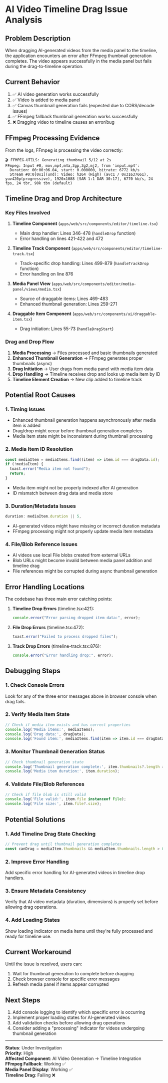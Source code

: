 # AI Video Timeline Drag Issue Analysis

## Problem Description

When dragging AI-generated videos from the media panel to the timeline, the application encounters an error after FFmpeg thumbnail generation completes. The video appears successfully in the media panel but fails during the drag-to-timeline operation.

## Current Behavior

1. ✅ AI video generation works successfully
2. ✅ Video is added to media panel
3. ✅ Canvas thumbnail generation fails (expected due to CORS/decode issues)
4. ✅ FFmpeg fallback thumbnail generation works successfully
5. ❌ Dragging video to timeline causes an error/bug

## FFmpeg Processing Evidence

From the logs, FFmpeg is processing the video correctly:
```
🎬 FFMPEG-UTILS: Generating thumbnail 5/12 at 2s
FFmpeg: Input #0, mov,mp4,m4a,3gp,3g2,mj2, from 'input.mp4':
  Duration: 00:00:06.04, start: 0.000000, bitrate: 6772 kb/s
  Stream #0:0[0x1](und): Video: h264 (High) (avc1 / 0x31637661), yuv420p(progressive), 1920x1088 [SAR 1:1 DAR 30:17], 6770 kb/s, 24 fps, 24 tbr, 90k tbn (default)
```

## Timeline Drag and Drop Architecture

### Key Files Involved

1. **Timeline Component** (`apps/web/src/components/editor/timeline.tsx`)
   - Main drop handler: Lines 346-478 (`handleDrop` function)
   - Error handling on lines 421-422 and 472

2. **Timeline Track Component** (`apps/web/src/components/editor/timeline-track.tsx`)
   - Track-specific drop handling: Lines 499-879 (`handleTrackDrop` function)
   - Error handling on line 876

3. **Media Panel View** (`apps/web/src/components/editor/media-panel/views/media.tsx`)
   - Source of draggable items: Lines 469-483
   - Enhanced thumbnail generation: Lines 259-271

4. **Draggable Item Component** (`apps/web/src/components/ui/draggable-item.tsx`)
   - Drag initiation: Lines 55-73 (`handleDragStart`)

### Drag and Drop Flow

1. **Media Processing** → Files processed and basic thumbnails generated
2. **Enhanced Thumbnail Generation** → FFmpeg generates proper thumbnails (async)
3. **Drag Initiation** → User drags from media panel with media item data
4. **Drop Handling** → Timeline receives drop and looks up media item by ID
5. **Timeline Element Creation** → New clip added to timeline track

## Potential Root Causes

### 1. Timing Issues
- Enhanced thumbnail generation happens asynchronously after media item is added
- Drag/drop might occur before thumbnail generation completes
- Media item state might be inconsistent during thumbnail processing

### 2. Media Item ID Resolution
```typescript
const mediaItem = mediaItems.find((item) => item.id === dragData.id);
if (!mediaItem) {
  toast.error("Media item not found");
  return;
}
```
- Media item might not be properly indexed after AI generation
- ID mismatch between drag data and media store

### 3. Duration/Metadata Issues
```typescript
duration: mediaItem.duration || 5,
```
- AI-generated videos might have missing or incorrect duration metadata
- FFmpeg processing might not properly update media item metadata

### 4. File/Blob Reference Issues
- AI videos use local File blobs created from external URLs
- Blob URLs might become invalid between media panel addition and timeline drag
- File references might be corrupted during async thumbnail generation

## Error Handling Locations

The codebase has three main error catching points:

1. **Timeline Drop Errors** (timeline.tsx:421):
   ```typescript
   console.error("Error parsing dropped item data:", error);
   ```

2. **File Drop Errors** (timeline.tsx:472):
   ```typescript
   toast.error("Failed to process dropped files");
   ```

3. **Track Drop Errors** (timeline-track.tsx:876):
   ```typescript
   console.error("Error handling drop:", error);
   ```

## Debugging Steps

### 1. Check Console Errors
Look for any of the three error messages above in browser console when drag fails.

### 2. Verify Media Item State
```javascript
// Check if media item exists and has correct properties
console.log('Media items:', mediaItems);
console.log('Drag data:', dragData);
console.log('Found item:', mediaItems.find(item => item.id === dragData.id));
```

### 3. Monitor Thumbnail Generation Status
```javascript
// Check thumbnail generation state
console.log('Thumbnail generation complete:', item.thumbnails?.length > 0);
console.log('Media item duration:', item.duration);
```

### 4. Validate File/Blob References
```javascript
// Check if file blob is still valid
console.log('File valid:', item.file instanceof File);
console.log('File size:', item.file?.size);
```

## Potential Solutions

### 1. Add Timeline Drag State Checking
```typescript
// Prevent drag until thumbnail generation completes
const canDrag = mediaItem.thumbnails && mediaItem.thumbnails.length > 0;
```

### 2. Improve Error Handling
Add specific error handling for AI-generated videos in timeline drop handlers.

### 3. Ensure Metadata Consistency
Verify that AI video metadata (duration, dimensions) is properly set before allowing drag operations.

### 4. Add Loading States
Show loading indicator on media items until they're fully processed and ready for timeline use.

## Current Workaround

Until the issue is resolved, users can:
1. Wait for thumbnail generation to complete before dragging
2. Check browser console for specific error messages
3. Refresh media panel if items appear corrupted

## Next Steps

1. Add console logging to identify which specific error is occurring
2. Implement proper loading states for AI-generated videos
3. Add validation checks before allowing drag operations
4. Consider adding a "processing" indicator for videos undergoing thumbnail generation

---

**Status**: Under Investigation  
**Priority**: High  
**Affected Component**: AI Video Generation → Timeline Integration  
**FFmpeg Fallback**: Working ✅  
**Media Panel Display**: Working ✅  
**Timeline Drag**: Failing ❌